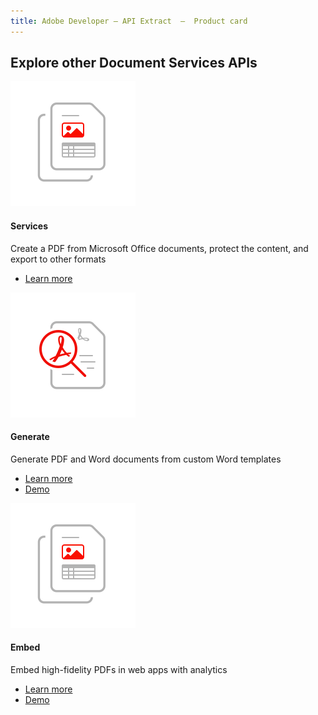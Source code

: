 ```yaml
---
title: Adobe Developer — API Extract  —  Product card
---
```


<TitleBlock slots="heading" theme="light" className='titleBlock-align-left'/>

## Explore other Document Services APIs


<ProductCard slots="icon, heading, text, buttons" theme="light" width="33%" className="product-card-compact-img product-card-compact-img-service"/>

![Services](../images/document-structure-understanding.svg)

#### Services

Create a PDF from Microsoft Office documents, protect the content, and export to other formats

* [Learn more](/src/pages/pdf-services.md)


<ProductCard slots="icon, heading, text, buttons" theme="light" width="33%" className="product-card-compact-img product-card-compact-img-service"/>

![Generate](../images/high-fidelity.svg)

#### Generate

Generate PDF and Word documents from custom Word templates

* [Learn more](/src/pages/doc-generation.md)
* [Demo](https://documentcloud.adobe.com/dc-docgen-playground/index.html#/)


<ProductCard slots="icon, heading, text, buttons" theme="light" width="33%" className="product-card-compact-img product-card-compact-img-service"/>

![Embed](../images/document-structure-understanding.svg)

#### Embed

Embed high-fidelity PDFs in web apps with analytics

* [Learn more](/src/pages/pdf-embed.md)
* [Demo](https://documentcloud.adobe.com/view-sdk-demo/index.html#/view/FULL_WINDOW/Bodea%20Brochure.pdf)